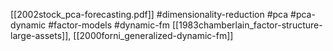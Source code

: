 [[2002stock_pca-forecasting.pdf]]
#dimensionality-reduction #pca #pca-dynamic #factor-models #dynamic-fm
[[1983chamberlain_factor-structure-large-assets]], [[2000forni_generalized-dynamic-fm]]

